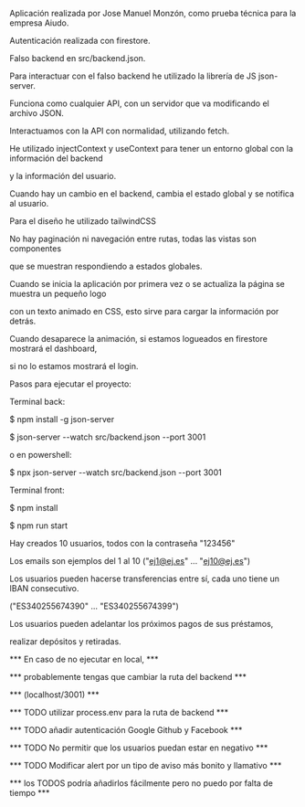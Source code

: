 Aplicación realizada por Jose Manuel Monzón, como prueba técnica para la empresa Aiudo.

Autenticación realizada con firestore.

Falso backend en src/backend.json.

Para interactuar con el falso backend he utilizado la librería de JS json-server.

Funciona como cualquier API, con un servidor que va modificando el archivo JSON.

Interactuamos con la API con normalidad, utilizando fetch.

He utilizado injectContext y useContext para tener un entorno global con la información del backend

y la información del usuario.

Cuando hay un cambio en el backend, cambia el estado global y se notifica al usuario.

Para el diseño he utilizado tailwindCSS

No hay paginación ni navegación entre rutas, todas las vistas son componentes

que se muestran respondiendo a estados globales.

Cuando se inicia la aplicación por primera vez o se actualiza la página se muestra un pequeño logo

con un texto animado en CSS, esto sirve para cargar la información por detrás.

Cuando desaparece la animación, si estamos logueados en firestore mostrará el dashboard,

si no lo estamos mostrará el login.

Pasos para ejecutar el proyecto:

Terminal back:

$ npm install -g json-server

$ json-server --watch src/backend.json --port 3001

o en powershell:

$ npx json-server --watch src/backend.json --port 3001

Terminal front:

$ npm install

$ npm run start

Hay creados 10 usuarios, todos con la contraseña "123456"

Los emails son ejemplos del 1 al 10 ("ej1@ej.es" ... "ej10@ej.es")

Los usuarios pueden hacerse transferencias entre sí, cada uno tiene un IBAN consecutivo.

("ES340255674390" ... "ES340255674399")

Los usuarios pueden adelantar los próximos pagos de sus préstamos,

realizar depósitos y retiradas.


*** En caso de no ejecutar en local,  ***

*** probablemente tengas que cambiar la ruta del backend ***

*** (localhost/3001) ***

*** TODO utilizar process.env para la ruta de backend ***

*** TODO añadir autenticación Google Github y Facebook ***

*** TODO No permitir que los usuarios puedan estar en negativo ***

*** TODO Modificar alert por un tipo de aviso más bonito y llamativo ***

*** los TODOS podría añadirlos fácilmente pero no puedo por falta de tiempo ***



